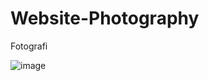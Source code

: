 # Website-Photography
Fotografi

![image](https://user-images.githubusercontent.com/93855944/158050221-2a6aebb1-299d-4da5-a6f8-b119a872f865.jpg)
